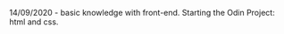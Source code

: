 14/09/2020 -    basic knowledge with front-end.
                Starting the Odin Project: html and css.
                